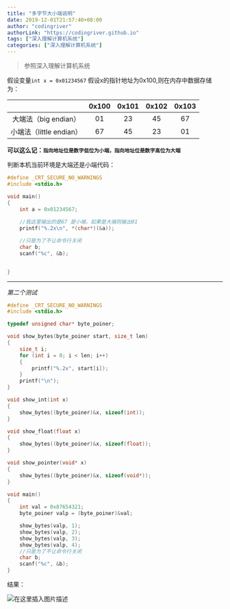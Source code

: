 ```yaml
---
title: "多字节大小端说明"
date: 2019-12-01T21:57:40+08:00
author: "codingriver"
authorLink: "https://codingriver.github.io"
tags: ["深入理解计算机系统"]
categories: ["深入理解计算机系统"]
---
```


<!--more-->

>参照深入理解计算机系统

假设变量`int x = 0x01234567` 假设x的指针地址为0x100,则在内存中数据存储为：


|        | 0x100         | 0x101   | 0x102   | 0x103   |
|:-----------:|:-------------:|:-------------:|:-------------:|:-------------:|
| 大端法（big endian）| 01  | 23| 45|67|
| 小端法（little endian）| 67  |45| 23|01|

**可以这么记：`指向地址位是数字低位为小端，指向地址位是数字高位为大端`**

判断本机当前环境是大端还是小端代码：
```c
#define _CRT_SECURE_NO_WARNINGS
#include <stdio.h>

void main()
{
	int a = 0x01234567;
	
	//我这里输出的是67 是小端，如果是大端则输出01
	printf("%.2x\n", *(char*)(&a));

	//只是为了不让命令行关闭
	char b;
	scanf("%c", &b);


}
```

---

*第二个测试*
```c++
#define _CRT_SECURE_NO_WARNINGS
#include <stdio.h>

typedef unsigned char* byte_poiner;

void show_bytes(byte_poiner start, size_t len)
{
	size_t i;
	for (int i = 0; i < len; i++)
	{
		printf("%.2x", start[i]);
	}
	printf("\n");
}

void show_int(int x)
{
	show_bytes((byte_poiner)&x, sizeof(int));
}

void show_float(float x)
{
	show_bytes((byte_poiner)&x, sizeof(float));
}

void show_pointer(void* x)
{
	show_bytes((byte_poiner)&x, sizeof(void*));
}

void main()
{
	int val = 0x87654321;
	byte_poiner valp = (byte_poiner)&val;

	show_bytes(valp, 1);
	show_bytes(valp, 2);
	show_bytes(valp, 3);
	show_bytes(valp, 4);
	//只是为了不让命令行关闭
	char b;
	scanf("%c", &b);
}
```
结果：
  
  

![在这里插入图片描述](https://img-blog.csdn.net/20180926222227828?watermark/2/text/aHR0cHM6Ly9ibG9nLmNzZG4ubmV0L2NvZGluZ3JpdmVy/font/5a6L5L2T/fontsize/400/fill/I0JBQkFCMA==/dissolve/70)  

